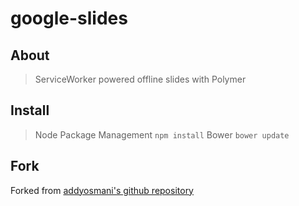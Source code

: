 google-slides
===============

## About

> ServiceWorker powered offline slides with Polymer

## Install

> Node Package Management `npm install`
> Bower `bower update`

## Fork

Forked from [addyosmani's github repository](http:/addyosmani.github.io/google-slides)
